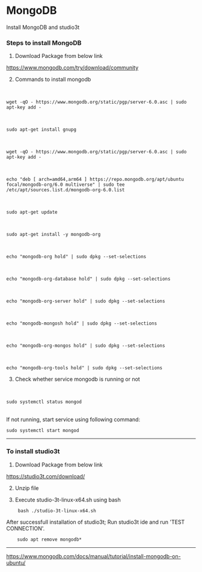 # MongoDB

Install MongoDB and studio3t

<h3>Steps to install MongoDB</h3>

1. Download Package from below link

https://www.mongodb.com/try/download/community

2. Commands to install mongodb
<br>

    wget -qO - https://www.mongodb.org/static/pgp/server-6.0.asc | sudo apt-key add -

<br>

    sudo apt-get install gnupg
    
<br>

    wget -qO - https://www.mongodb.org/static/pgp/server-6.0.asc | sudo apt-key add -
    
<br>

    echo "deb [ arch=amd64,arm64 ] https://repo.mongodb.org/apt/ubuntu focal/mongodb-org/6.0 multiverse" | sudo tee /etc/apt/sources.list.d/mongodb-org-6.0.list

<br>

    sudo apt-get update
<br>

    sudo apt-get install -y mongodb-org
<br>
    
    echo "mongodb-org hold" | sudo dpkg --set-selections
<br>
    
    echo "mongodb-org-database hold" | sudo dpkg --set-selections
<br>
    
    echo "mongodb-org-server hold" | sudo dpkg --set-selections
<br>
    
    echo "mongodb-mongosh hold" | sudo dpkg --set-selections
<br>
    
    echo "mongodb-org-mongos hold" | sudo dpkg --set-selections
<br>

    echo "mongodb-org-tools hold" | sudo dpkg --set-selections

3. Check whether service mongodb is running or not
<br>

    sudo systemctl status mongod
    
<br> If not running, start service using following command:

    sudo systemctl start mongod

---------------------------------------------------------------------------------------------------------------

<h3>To install studio3t</h3>

1. Download Package from below link

https://studio3t.com/download/

2. Unzip file
3. Execute studio-3t-linux-x64.sh using bash

        bash ./studio-3t-linux-x64.sh
        
After successfull installation of studio3t; Run studio3t ide and run 'TEST CONNECTION'.
        
        sudo apt remove mongodb*
---------------------------------------------------------------------------------------------------------------

https://www.mongodb.com/docs/manual/tutorial/install-mongodb-on-ubuntu/
